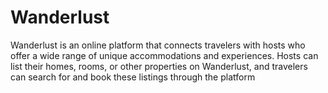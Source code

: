 # Wanderlust
Wanderlust is an online platform that connects travelers with hosts who offer a wide range of unique accommodations and experiences. Hosts can list their homes, rooms, or other properties on Wanderlust, and travelers can search for and book these listings through the platform

